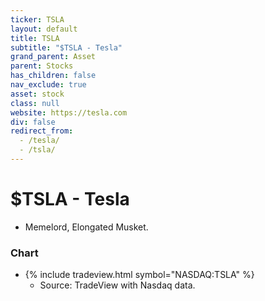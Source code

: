 ```yaml
---
ticker: TSLA
layout: default
title: TSLA
subtitle: "$TSLA - Tesla"
grand_parent: Asset
parent: Stocks
has_children: false
nav_exclude: true
asset: stock
class: null
website: https://tesla.com
div: false
redirect_from:
  - /tesla/
  - /tsla/
---
```

# $TSLA - Tesla
- Memelord, Elongated Musket.

### Chart
- {% include tradeview.html symbol="NASDAQ:TSLA" %}
	- Source: TradeView with Nasdaq data.
